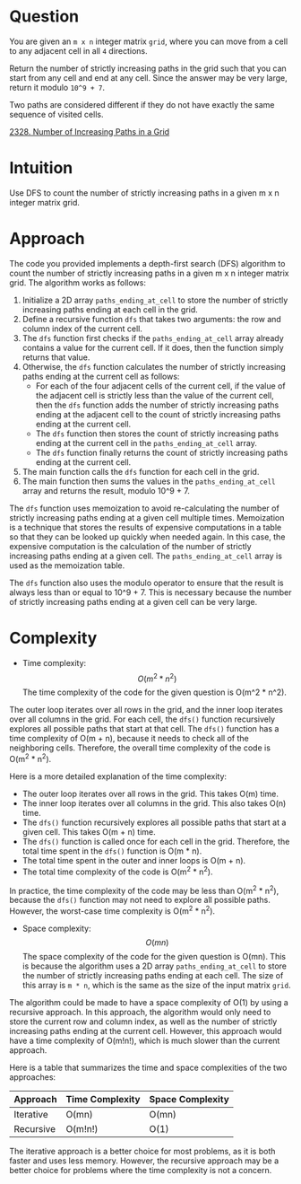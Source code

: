 # Question
You are given an `m x n` integer matrix `grid`, where you can move from a cell to any adjacent cell in all `4` directions.

Return the number of strictly increasing paths in the grid such that you can start from any cell and end at any cell. Since the answer may be very large, return it modulo `10^9 + 7`.

Two paths are considered different if they do not have exactly the same sequence of visited cells.

[2328. Number of Increasing Paths in a Grid](https://leetcode.com/problems/number-of-increasing-paths-in-a-grid/)

# Intuition
Use DFS to count the number of strictly increasing paths in a given m x n integer matrix grid.


# Approach
The code you provided implements a depth-first search (DFS) algorithm to count the number of strictly increasing paths in a given m x n integer matrix grid. The algorithm works as follows:

1. Initialize a 2D array `paths_ending_at_cell` to store the number of strictly increasing paths ending at each cell in the grid.
2. Define a recursive function `dfs` that takes two arguments: the row and column index of the current cell.
3. The `dfs` function first checks if the `paths_ending_at_cell` array already contains a value for the current cell. If it does, then the function simply returns that value.
4. Otherwise, the `dfs` function calculates the number of strictly increasing paths ending at the current cell as follows:
    * For each of the four adjacent cells of the current cell, if the value of the adjacent cell is strictly less than the value of the current cell, then the `dfs` function adds the number of strictly increasing paths ending at the adjacent cell to the count of strictly increasing paths ending at the current cell.
    * The `dfs` function then stores the count of strictly increasing paths ending at the current cell in the `paths_ending_at_cell` array.
    * The `dfs` function finally returns the count of strictly increasing paths ending at the current cell.
5. The main function calls the `dfs` function for each cell in the grid.
6. The main function then sums the values in the `paths_ending_at_cell` array and returns the result, modulo 10^9 + 7.

The `dfs` function uses memoization to avoid re-calculating the number of strictly increasing paths ending at a given cell multiple times. Memoization is a technique that stores the results of expensive computations in a table so that they can be looked up quickly when needed again. In this case, the expensive computation is the calculation of the number of strictly increasing paths ending at a given cell. The `paths_ending_at_cell` array is used as the memoization table.

The `dfs` function also uses the modulo operator to ensure that the result is always less than or equal to 10^9 + 7. This is necessary because the number of strictly increasing paths ending at a given cell can be very large.

# Complexity
- Time complexity: $$O(m^2 * n^2)$$
The time complexity of the code for the given question is O(m^2 * n^2).

The outer loop iterates over all rows in the grid, and the inner loop iterates over all columns in the grid. For each cell, the `dfs()` function recursively explores all possible paths that start at that cell. The `dfs()` function has a time complexity of O(m + n), because it needs to check all of the neighboring cells. Therefore, the overall time complexity of the code is O(m<sup>2</sup> * n<sup>2</sup>).

Here is a more detailed explanation of the time complexity:

* The outer loop iterates over all rows in the grid. This takes O(m) time.
* The inner loop iterates over all columns in the grid. This also takes O(n) time.
* The `dfs()` function recursively explores all possible paths that start at a given cell. This takes O(m + n) time.
* The `dfs()` function is called once for each cell in the grid. Therefore, the total time spent in the `dfs()` function is O(m * n).
* The total time spent in the outer and inner loops is O(m + n).
* The total time complexity of the code is O(m<sup>2</sup> * n<sup>2</sup>).

In practice, the time complexity of the code may be less than O(m<sup>2</sup> * n<sup>2</sup>), because the `dfs()` function may not need to explore all possible paths. However, the worst-case time complexity is O(m<sup>2</sup> * n<sup>2</sup>).


- Space complexity:$$O(mn)$$
The space complexity of the code for the given question is O(mn). This is because the algorithm uses a 2D array `paths_ending_at_cell` to store the number of strictly increasing paths ending at each cell. The size of this array is `m * n`, which is the same as the size of the input matrix `grid`.

The algorithm could be made to have a space complexity of O(1) by using a recursive approach. In this approach, the algorithm would only need to store the current row and column index, as well as the number of strictly increasing paths ending at the current cell. However, this approach would have a time complexity of O(m!n!), which is much slower than the current approach.

Here is a table that summarizes the time and space complexities of the two approaches:

| Approach | Time Complexity | Space Complexity |
|---|---|---|
| Iterative | O(mn) | O(mn) |
| Recursive | O(m!n!) | O(1) |

The iterative approach is a better choice for most problems, as it is both faster and uses less memory. However, the recursive approach may be a better choice for problems where the time complexity is not a concern.
